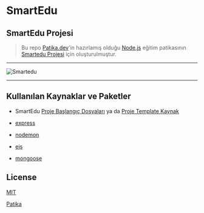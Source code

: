 # SmartEdu

## SmartEdu Projesi

> Bu repo [Patika.dev](https://www.patika.dev/tr)'in hazırlamış olduğu [Node.js](https://app.patika.dev/courses/nodejs) eğitim patikasının [Smartedu Projesi](https://app.patika.dev/courses/nodejs/SmarteduProject) için oluşturulmuştur.

---

![Smartedu](https://html.design/wp-content/uploads/2019/01/smartedu-758x948.jpg)

---

## Kullanılan Kaynaklar ve Paketler

- SmartEdu [Proje Başlangıç Dosyaları](https://drive.google.com/drive/folders/1JQRLo-IZG-B3536rJSZ2jZeKfkcjNcA4) ya da [Proje Template Kaynak](https://html.design/download/smartedu-education-template/)

- [express](https://www.npmjs.com/package/express)

- [nodemon](https://www.npmjs.com/package/nodemon)

- [ejs](https://www.npmjs.com/package/ejs)

- [mongoose](https://www.npmjs.com/package/mongoose)

## License

[MIT](https://choosealicense.com/licenses/mit/)

[Patika](https://www.patika.dev)
